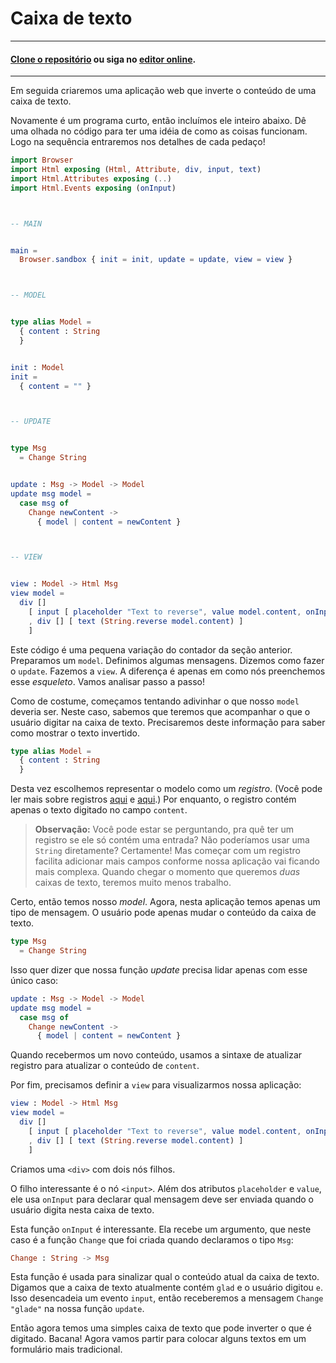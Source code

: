 <!--
# Text Fields
-->
# Caixa de texto

<!--

---
#### [Clone the code](https://github.com/evancz/elm-architecture-tutorial/) or follow along in the [online editor](https://ellie-app.com/37gW7sj9wPVa1).
---
-->
---
#### [Clone o repositório](https://github.com/evancz/elm-architecture-tutorial/) ou siga no [editor online](https://ellie-app.com/37gW7sj9wPVa1).
---

<!--
We are about to create a simple app that reverses the contents of a text field.
-->
Em seguida criaremos uma aplicação web que inverte o conteúdo de uma caixa de texto.

<!--
Again this is a pretty short program, so I have included the whole thing here. Skim through to get an idea of how everything fits together. Right after that we will get into the details!
-->
Novamente é um programa curto, então incluímos ele inteiro abaixo. Dê uma olhada no código para ter uma idéia de como as coisas funcionam. Logo na sequência entraremos nos detalhes de cada pedaço!




```elm
import Browser
import Html exposing (Html, Attribute, div, input, text)
import Html.Attributes exposing (..)
import Html.Events exposing (onInput)



-- MAIN


main =
  Browser.sandbox { init = init, update = update, view = view }



-- MODEL


type alias Model =
  { content : String
  }


init : Model
init =
  { content = "" }



-- UPDATE


type Msg
  = Change String


update : Msg -> Model -> Model
update msg model =
  case msg of
    Change newContent ->
      { model | content = newContent }



-- VIEW


view : Model -> Html Msg
view model =
  div []
    [ input [ placeholder "Text to reverse", value model.content, onInput Change ] []
    , div [] [ text (String.reverse model.content) ]
    ]
```

<!--
This code is a slight variant of the counter from the previous section. You set up a model. You define some messages. You say how to `update`. You make your `view`. The difference is just in how we filled this skeleton in. Let's walk through that!
-->
Este código é uma pequena variação do contador da seção anterior. Preparamos um `model`. Definimos algumas mensagens. Dizemos como fazer o `update`. Fazemos a `view`. A diferença é apenas em como nós preenchemos esse _esqueleto_. Vamos analisar passo a passo!

<!--
As always, you start by guessing at what your `Model` should be. In our case, we know we are going to have to keep track of whatever the user has typed into the text field. We need that information so we know how to render the reversed text.
-->
Como de costume, começamos tentando adivinhar o que nosso `model` deveria ser. Neste caso, sabemos que teremos que acompanhar o que o usuário digitar na caixa de texto. Precisaremos deste informação para saber como mostrar o texto invertido.


```elm
type alias Model =
  { content : String
  }
```

<!--
This time I chose to represent the model as a record. (You can read more about records [here](https://guide.elm-lang.org/core_language.html#records) and [here](https://elm-lang.org/docs/records).) For now, the record stores the user input in the `content` field.
-->
Desta vez escolhemos representar o modelo como um _registro_. (Você pode ler mais sobre registros [aqui](https://guia.elm-lang.pt/core_language.html#records) e [aqui](https://elm-lang.org/docs/records).) Por enquanto, o registro contém apenas o texto digitado no campo `content`.

<!--
> **Note:** You may be wondering, why bother having a record if it only holds one entry? Couldn't you just use the string directly? Sure! But starting with a record makes it easy to add more fields as our app gets more complicated. When the time comes where we want *two* text inputs, we will have to do much less fiddling around.
-->
> **Observação:** Você pode estar se perguntando, pra quê ter um registro se ele só contém uma entrada? Não poderíamos usar uma `String` diretamente? Certamente! Mas começar com um registro facilita adicionar mais campos conforme nossa aplicação vai ficando mais complexa. Quando chegar o momento que queremos *duas* caixas de texto, teremos muito menos trabalho.

<!--
Okay, so we have our model. Now in this app there is only one kind of message really. The user can change the contents of the text field.
-->
Certo, então temos nosso _model_. Agora, nesta aplicação temos apenas um tipo de mensagem. O usuário pode apenas mudar o conteúdo da caixa de texto.


```elm
type Msg
  = Change String
```

<!--
This means our update function just has to handle this one case:
-->
Isso quer dizer que nossa função _update_ precisa lidar apenas com esse único caso:


```elm
update : Msg -> Model -> Model
update msg model =
  case msg of
    Change newContent ->
      { model | content = newContent }
```

<!--
When we receive new content, we use the record update syntax to update the contents of `content`.
-->
Quando recebermos um novo conteúdo, usamos a sintaxe de atualizar registro para atualizar o conteúdo de `content`.

<!--
Finally we need to say how to view our application:
-->
Por fim, precisamos definir a `view` para visualizarmos nossa aplicação:


```elm
view : Model -> Html Msg
view model =
  div []
    [ input [ placeholder "Text to reverse", value model.content, onInput Change ] []
    , div [] [ text (String.reverse model.content) ]
    ]
```

<!--
We create a `<div>` with two children.
-->
Criamos uma `<div>` com dois nós filhos.

<!--
The interesting child is the `<input>` node. In addition to the `placeholder` and `value` attributes, it uses `onInput` to declare what messages should be sent when the user types into this input.
-->
O filho interessante é o nó `<input>`. Além dos atributos `placeholder` e `value`, ele usa `onInput` para declarar qual mensagem deve ser enviada quando o usuário digita nesta caixa de texto.

<!--
This `onInput` function is kind of interesting. It takes one argument, in this case the `Change` function which was created when we declared the `Msg` type:
-->
Esta função `onInput` é interessante. Ela recebe um argumento, que neste caso é a função `Change` que foi criada quando declaramos o tipo `Msg`:


```elm
Change : String -> Msg
```

<!--
This function is used to tag whatever is currently in the text field. So let's say the text field currently holds `glad` and the user types `e`. This triggers an `input` event, so we will get the message `Change "glade"` in our `update` function.
-->
Esta função é usada para sinalizar qual o conteúdo atual da caixa de texto. Digamos que a caixa de texto atualmente contém `glad` e o usuário digitou `e`. Isso desencadeia um evento `input`, então receberemos a mensagem `Change "glade"` na nossa função `update`.

<!--
So now we have a simple text field that can reverse user input. Neat! Now on to putting a bunch of text fields together into a more traditional form.
-->
Então agora temos uma simples caixa de texto que pode inverter o que é digitado. Bacana! Agora vamos partir para colocar alguns textos em um formulário mais tradicional.

